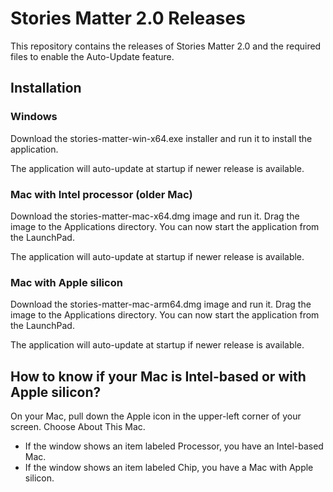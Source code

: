 # Stories Matter 2.0 Releases

This repository contains the releases of Stories Matter 2.0 and the required files to enable the Auto-Update feature.

## Installation

### Windows
Download the stories-matter-win-x64.exe installer and run it to install the application.  

The application will auto-update at startup if newer release is available.

### Mac with Intel processor (older Mac)
Download the stories-matter-mac-x64.dmg image and run it.  Drag the image to the Applications directory.  You can now start the application from the LaunchPad.

The application will auto-update at startup if newer release is available.

### Mac with Apple silicon
Download the stories-matter-mac-arm64.dmg image and run it.  Drag the image to the Applications directory.  You can now start the application from the LaunchPad.

The application will auto-update at startup if newer release is available.

## How to know if your Mac is Intel-based or with Apple silicon?
On your Mac, pull down the Apple icon in the upper-left corner of your screen. Choose About This Mac.
- If the window shows an item labeled Processor, you have an Intel-based Mac.
- If the window shows an item labeled Chip, you have a Mac with Apple silicon.
